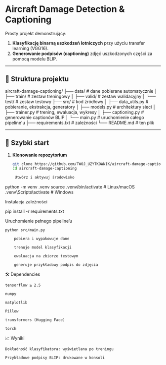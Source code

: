 # Aircraft Damage Detection & Captioning

Prosty projekt demonstrujący:
1. **Klasyfikację binarną uszkodzeń lotniczych** przy użyciu transfer learning (VGG16).  
2. **Generowanie podpisów (captioning)** zdjęć uszkodzonych części za pomocą modelu BLIP.

---

## 📂 Struktura projektu

aircraft-damage-captioning/ ├── data/ # dane pobierane automatycznie │ ├── train/ # zestaw treningowy │ ├── valid/ # zestaw walidacyjny │ └── test/ # zestaw testowy ├── src/ # kod źródłowy │ ├── data_utils.py # pobieranie, ekstrakcja, generatory │ ├── models.py # architektury sieci │ ├── trainer.py # trening, ewaluacja, wykresy │ ├── captioning.py # generowanie captionów BLIP │ └── main.py # uruchomienie całego pipeline'u ├── requirements.txt # zależności └── README.md # ten plik

---

## 🚀 Szybki start

1. **Klonowanie repozytorium**  
   ```bash
   git clone https://github.com/TWOJ_UZYTKOWNIK/aircraft-damage-captioning.git
   cd aircraft-damage-captioning

    Utwórz i aktywuj środowisko

python -m venv .venv
source .venv/bin/activate      # Linux/macOS
.venv\Scripts\activate         # Windows

Instalacja zależności

pip install -r requirements.txt

Uruchomienie pełnego pipeline’u

    python src/main.py

        pobiera i wypakowuje dane

        trenuje model klasyfikacji

        ewaluacja na zbiorze testowym

        generuje przykładowy podpis do zdjęcia

🛠️ Dependencies

    tensorflow ≥ 2.5

    numpy

    matplotlib

    Pillow

    transformers (Hugging Face)

    torch

📈 Wyniki

    Dokładność klasyfikatora: wyświetlana po treningu

    Przykładowe podpisy BLIP: drukowane w konsoli